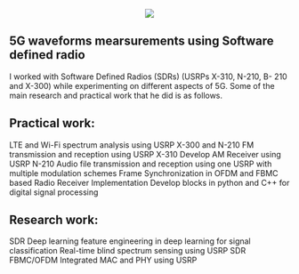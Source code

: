 <p align="center"><img src="https://www.iwextech.com/wp-content/uploads/elementor/thumbs/logo-opoihsv8rted7y8urcq736haofkpw1qfe1ios2iezs.png"></p>

## 5G waveforms mearsurements using Software defined radio
I  worked with Software Defined Radios (SDRs) (USRPs X-310, N-210, B-
210 and X-300) while experimenting on different aspects of 5G. Some of the main research and practical
work that he did is as follows.

## Practical work:
LTE and Wi-Fi spectrum analysis using USRP X-300 and N-210
 FM transmission and reception using USRP X-310
 Develop AM Receiver using USRP N-210
 Audio file transmission and reception using one USRP with multiple modulation schemes
 Frame Synchronization in OFDM and FBMC based Radio Receiver
 Implementation Develop blocks in python and C++ for digital signal processing

## Research work:
 SDR Deep learning feature engineering in deep learning for signal classification
 Real-time blind spectrum sensing using USRP
SDR FBMC/OFDM
 Integrated MAC and PHY using USRP
